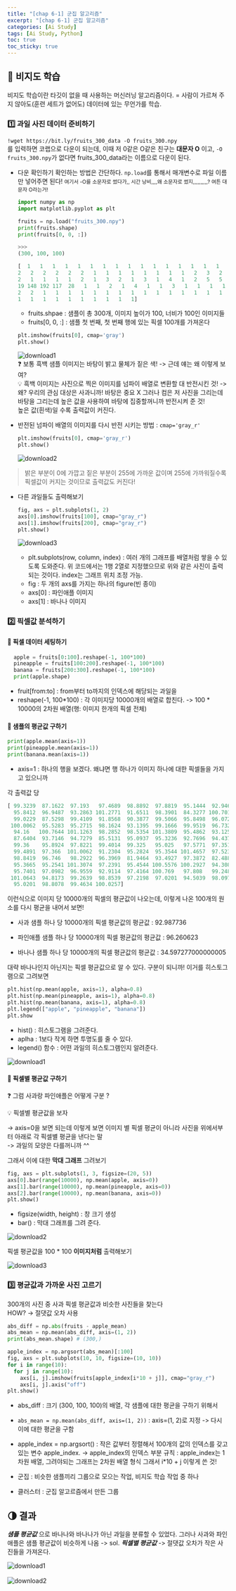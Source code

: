 ```yaml
---
title: "[chap 6-1] 군집 알고리즘"
excerpt: "[chap 6-1] 군집 알고리즘"
categories: [Ai Study]
tags: [Ai Study, Python]
toc: true
toc_sticky: true
---
```


## 🔮 비지도 학습

비지도 학습이란 타깃이 없을 때 사용하는 머신러닝 알고리즘이다. = 사람이 가르쳐 주지 않아도(훈련 세트가 없어도) 데이터에 있는 무언가를 학습.

### 1️⃣ 과일 사진 데이터 준비하기

`!wget https://bit.ly/fruits_300_data -O fruits_300.npy` <br>
를 입력하면 코랩으로 다운이 되는데, 이때 저 0같은 O같은 친구는 **대문자 O** 이고, `-O fruits_300.npy`가 없다면 fruits_300_data라는 이름으로 다운이 된다.

- 다운 확인하기
  확인하는 방법은 간단하다. `np.load`를 통해서 매개변수로 파일 이름만 넣어주면 된다! <small>여기서 -O를 소문자로 썼다가,, 시간 낭비,,,,왜 소문자로 썼지,,,,,,,,,,? 여튼 대문자 O라는거! </small>

  ```python
  import numpy as np
  import matplotlib.pyplot as plt

  fruits = np.load("fruits_300.npy")
  print(fruits.shape)
  print(fruits[0, 0, :])

  >>>
  (300, 100, 100)

  [  1   1   1   1   1   1   1   1   1   1   1   1   1   1   1   1   2   1
  2   2   2   2   2   2   1   1   1   1   1   1   1   1   2   3   2   1
  2   1   1   1   1   2   1   3   2   1   3   1   4   1   2   5   5   5
  19 148 192 117  28   1   1   2   1   4   1   1   3   1   1   1   1   1
  2   2   1   1   1   1   1   1   1   1   1   1   1   1   1   1   1   1
  1   1   1   1   1   1   1   1   1   1]
  ```

  - fruits.shpae : 샘플이 총 300개, 이미지 높이가 100, 너비가 100인 이미지들
  - fruits[0, 0, :] : 샘플 첫 번째, 첫 번째 행에 있는 픽셀 100개를 가져온다

  ```python
  plt.imshow(fruits[0], cmap='gray')
  plt.show()
  ```

  ![download1](https://user-images.githubusercontent.com/96654391/167410399-9b9130ed-c61e-4e21-b8fe-86a52308da1d.png)
  <br>
  ❓ 보통 흑백 샘플 이미지는 바탕이 밝고 물체가 짙은 색! -> 근데 얘는 왜 이렇게 보여? <br>
  💡 흑백 이미지는 사진으로 찍은 이미지를 넘파이 배열로 변환할 대 반전시킨 것! -> 왜? 우리의 관심 대상은 사과니까! 바탕은 중요 X 그러나 컴은 저 사진을 그리는데 바탕을 그리는데 높은 값을 사용하여 바탕에 집중할꺼니까 반전시켜 준 것! <br>
  높은 값(흰색)일 수록 출력값이 커진다.

- 반전된 넘파이 배열의 이미지를 다시 반전 시키는 방법 : `cmap='gray_r'`
  ```python
  plt.imshow(fruits[0], cmap='gray_r')
  plt.show()
  ```
  ![download2](https://user-images.githubusercontent.com/96654391/167410964-63cd6efe-1958-4fbd-b455-02ec1b95ed1e.png)
  <br>

> 밝은 부분이 0에 가깝고 짙은 부분이 255에 가까운 값이며 255에 가까워질수록 픽셀값이 커지는 것이므로 출력값도 커진다!
> <br>

- 다른 과일들도 출력해보기

  ```python
  fig, axs = plt.subplots(1, 2)
  axs[0].imshow(fruits[100], cmap="gray_r")
  axs[1].imshow(fruits[200], cmap="gray_r")
  plt.show()
  ```

  ![download3](https://user-images.githubusercontent.com/96654391/167411572-e4f48a2c-8527-4cca-b255-1f58d41b5a66.png)

  - plt.subplots(row, column, index) : 여러 개의 그래프를 배열처럼 쌓을 수 있도록 도와준다. 위 코드에서는 1행 2열로 지정했으므로 위와 같은 사진이 출력되는 것이다. index는 그래프 위치 조정 가능.
  - fig : 두 개의 axs를 가지는 하나의 figure(빈 종이)
  - axs[0] : 파인애플 이미지
  - axs[1] : 바나나 이미지

### 2️⃣ 픽셀값 분석하기

#### 📍 픽셀 데이터 세팅하기

```python
  apple = fruits[0:100].reshape(-1, 100*100)
  pineapple = fruits[100:200].reshape(-1, 100*100)
  banana = fruits[200:300].reshape(-1, 100*100)
  print(apple.shape)
```

- fruit[from:to] : from부터 to까지의 인덱스에 해당되는 과일을
- reshape(-1, 100*100) : 각 이미지당 10000개의 배열로 합친다. -> 100 * 10000의 2차원 배열(행: 이미지 한개의 픽셀 전체)

#### 📍 샘플의 평균값 구하기

```python
print(apple.mean(axis=1))
print(pineapple.mean(axis=1))
print(banana.mean(axis=1))
```

- axis=1 : 하나의 행을 보겠다. 왜냐면 행 하나가 이미지 하나에 대한 픽셀들을 가지고 있으니까

각 출력값 당

```python
[ 99.3239  87.1622  97.193   97.4689  98.8892  97.8819  95.1444  92.9461
  95.8412  96.9487  93.2863 101.2771  91.6511  98.3901  84.3277 100.7017
  99.0229  87.5298  99.4109  91.8568  90.3877  99.5066  95.8498  96.0728
 100.0062  95.5283  95.2715  98.1624  93.1395  99.1666  99.9519  96.732
  94.16   100.7644 101.1263  98.2852  98.5354 101.3809  95.4862  93.1256
  87.6404  93.7146  94.7279  85.5131  95.0937  95.3236  92.7696  94.4375
  99.36    95.8924  97.8221  99.4014  99.325   95.025   97.5771  97.3511
  99.4891  97.366  101.0062  91.2304  95.2824  95.3544 101.4657  97.5239
  98.8419  96.746   98.2922  96.3969  81.9464  93.4927  97.3872  82.4883
  95.3665  95.2541 101.3074  97.2391  95.4544 100.5576 100.2927  94.3088
  95.7401  97.0982  96.9559  92.9114  97.4164 100.769   97.808   99.2481
 101.0643  94.8173  99.2639  98.8539  97.2198  97.0201  94.5039  98.097
  95.0201  98.8078  99.4634 100.0257]
```

이런식으로 이미지 당 10000개의 픽셀의 평균값이 나오는데, 이렇게 나온 100개의 원소를 다시 평균을 내어서 보면!

- 사과 샘플 하나 당 10000개의 픽셀 평균값의 평균값 : 92.987736

- 파인애플 샘플 하나 당 10000개의 픽셀 평균값의 평균값 : 96.260623

- 바나나 샘플 하나 당 10000개의 픽셀 평균값의 평균값 : 34.597277000000005
  <br>

대략 바나나인지 아닌지는 픽셀 평균값으로 알 수 있다. 구분이 되니까! 이거를 히스토그램으로 그려보면

```python
plt.hist(np.mean(apple, axis=1), alpha=0.8)
plt.hist(np.mean(pineapple, axis=1), alpha=0.8)
plt.hist(np.mean(banana, axis=1), alpha=0.8)
plt.legend(["apple", "pineapple", "banana"])
plt.show
```

- hist() : 히스토그램을 그려준다.
- aplha : 1보다 작게 하면 투명도를 줄 수 있다.
- legend() 함수 : 어떤 과일의 히스토그램인지 알려준다.
  <br>

![download1](https://user-images.githubusercontent.com/96654391/167416578-1f50bd57-d3a2-4bc9-bbdc-a0a824d520cd.png)
<br>

#### 📍 픽셀별 평균값 구하기

❓ 그럼 사과랑 파인애플은 어떻게 구분 ?
<br>

💡 픽셀별 평균값을 보자 <br>

-> axis=0을 보면 되는데 이렇게 보면 이미지 별 픽셀 평균이 아니라 사진을 위에서부터 아래로 각 픽셀별 평균을 낸다는 말<br>
-> 과일의 모양은 다를꺼니까 ^^ <br>

그래서 이에 대한 **막대 그래프** 그려보기

```python
fig, axs = plt.subplots(1, 3, figsize=(20, 5))
axs[0].bar(range(10000), np.mean(apple, axis=0))
axs[1].bar(range(10000), np.mean(pineapple, axis=0))
axs[2].bar(range(10000), np.mean(banana, axis=0))
plt.show()
```

- figsize(width, height) : 창 크기 생성
- bar() : 막대 그래프를 그려 준다. <br>

![download2](https://user-images.githubusercontent.com/96654391/167419349-d71241e5-550d-4c65-8076-46ed02e004e8.png) <br>

픽셀 평균값을 100 \* 100 **이미지처럼** 출력해보기

![download3](https://user-images.githubusercontent.com/96654391/167419529-85c90128-6797-4923-b3e2-adf917df11ec.png)

### 3️⃣ 평균값과 가까운 사진 고르기

300개의 사진 중 사과 픽셀 평균값과 비슷한 사진들을 찾는다 <br>
HOW? -> 절댓값 오차 사용

```python
abs_diff = np.abs(fruits - apple_mean)
abs_mean = np.mean(abs_diff, axis=(1, 2))
print(abs_mean.shape) # (300,)

apple_index = np.argsort(abs_mean)[:100]
fig, axs = plt.subplots(10, 10, figsize=(10, 10))
for i in range(10):
  for j in range(10):
    axs[i, j].imshow(fruits[apple_index[i*10 + j]], cmap="gray_r")
    axs[i, j].axis("off")
plt.show()
```

- abs_diff : 크기 (300, 100, 100)의 배열, 각 샘플에 대한 평균을 구하기 위해서
- `abs_mean = np.mean(abs_diff, axis=(1, 2))` : axis=(1, 2)로 지정 -> 다시 이에 대한 평균을 구함
- apple_index = np.argsort() : 작은 값부터 정렬해서 100개의 값의 인덱스를 갖고 있는 변수 apple_index. -> apple_index의 인덱스 부분 규칙 : apple_index는 1차원 배열, 그려야되는 그래프는 2차원 배열 형식 그래서 i\*10 + j 이렇게 쓴 것!
  <br>

- 군집 : 비슷한 샘플끼리 그룹으로 모으는 작업, 비지도 학습 작업 중 하나
- 클러스터 : 군집 알고르즘에서 만든 그룹

## 🌗 결과

**_샘플 평균값_** 으로 바나나와 바나나가 아닌 과일을 분류할 수 있었다. 그러나 사과와 파인애플은 샘플 평균값이 비슷하게 나옴 -> sol. **_픽셀별 평균값_** -> 절댓값 오차가 작은 사진들을 가져온다.

![download1](https://user-images.githubusercontent.com/96654391/167424171-5c27075c-b8f1-4579-bc8f-c68d1f94b19a.png)
<br> <br>
![download2](https://user-images.githubusercontent.com/96654391/167424178-34bc1ad8-49c1-4b81-8c04-3d826e9f2226.png)
